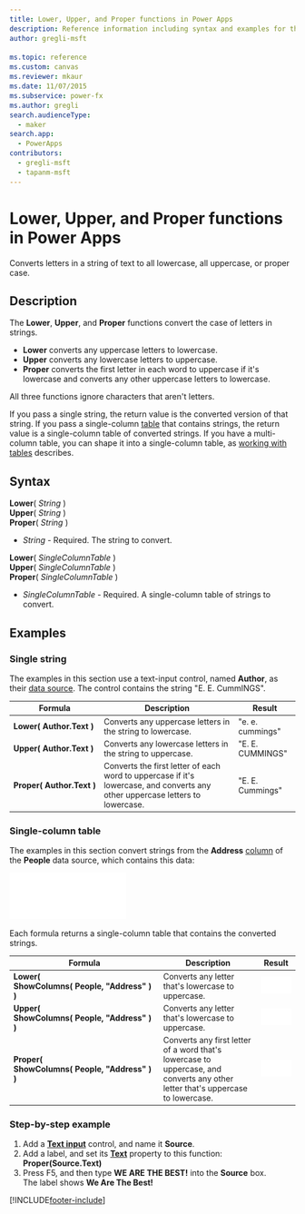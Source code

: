 ```yaml
---
title: Lower, Upper, and Proper functions in Power Apps
description: Reference information including syntax and examples for the Lower, Upper, and Proper functions in Power Apps.
author: gregli-msft

ms.topic: reference
ms.custom: canvas
ms.reviewer: mkaur
ms.date: 11/07/2015
ms.subservice: power-fx
ms.author: gregli
search.audienceType:
  - maker
search.app:
  - PowerApps
contributors:
  - gregli-msft
  - tapanm-msft
---
```


# Lower, Upper, and Proper functions in Power Apps

Converts letters in a string of text to all lowercase, all uppercase, or proper case.

## Description

The **Lower**, **Upper**, and **Proper** functions convert the case of letters in strings.

- **Lower** converts any uppercase letters to lowercase.
- **Upper** converts any lowercase letters to uppercase.
- **Proper** converts the first letter in each word to uppercase if it's lowercase and converts any other uppercase letters to lowercase.

All three functions ignore characters that aren't letters.

If you pass a single string, the return value is the converted version of that string. If you pass a single-column [table](/power-apps/maker/canvas-apps/working-with-tables) that contains strings, the return value is a single-column table of converted strings. If you have a multi-column table, you can shape it into a single-column table, as [working with tables](/power-apps/maker/canvas-apps/working-with-tables) describes.

## Syntax

**Lower**( _String_ )<br>**Upper**( _String_ )<br>**Proper**( _String_ )

- _String_ - Required. The string to convert.

**Lower**( _SingleColumnTable_ )<br>**Upper**( _SingleColumnTable_ )<br>**Proper**( _SingleColumnTable_ )

- _SingleColumnTable_ - Required. A single-column table of strings to convert.

## Examples

### Single string

The examples in this section use a text-input control, named **Author**, as their [data source](/power-apps/maker/canvas-apps/working-with-data-sources). The control contains the string "E. E. CummINGS".

| Formula                             | Description                                                                                                                   | Result           |
| ----------------------------------- | ----------------------------------------------------------------------------------------------------------------------------- | ---------------- |
| **Lower(&nbsp;Author.Text&nbsp;)**  | Converts any uppercase letters in the string to lowercase.                                                                    | "e. e. cummings" |
| **Upper(&nbsp;Author.Text&nbsp;)**  | Converts any lowercase letters in the string to uppercase.                                                                    | "E. E. CUMMINGS" |
| **Proper(&nbsp;Author.Text&nbsp;)** | Converts the first letter of each word to uppercase if it's lowercase, and converts any other uppercase letters to lowercase. | "E. E. Cummings" |

### Single-column table

The examples in this section convert strings from the **Address** [column](/power-apps/maker/canvas-apps/working-with-tables#columns) of the **People** data source, which contains this data:

![Table example.](media/function-lower-upper-proper/people-table.png)

Each formula returns a single-column table that contains the converted strings.

| Formula                                                       | Description                                                                                                                     | Result                                                                |
| ------------------------------------------------------------- | ------------------------------------------------------------------------------------------------------------------------------- | --------------------------------------------------------------------- |
| **Lower( ShowColumns(&nbsp;People,&nbsp;"Address"&nbsp;) )**  | Converts any letter that's lowercase to uppercase.                                                                              | ![Lower.](media/function-lower-upper-proper/people-table-lower.png)   |
| **Upper( ShowColumns(&nbsp;People,&nbsp;"Address"&nbsp;) )**  | Converts any letter that's lowercase to uppercase.                                                                              | ![Upper.](media/function-lower-upper-proper/people-table-upper.png)   |
| **Proper( ShowColumns(&nbsp;People,&nbsp;"Address"&nbsp;) )** | Converts any first letter of a word that's lowercase to uppercase, and converts any other letter that's uppercase to lowercase. | ![Proper.](media/function-lower-upper-proper/people-table-proper.png) |

### Step-by-step example

1. Add a **[Text input](/power-apps/maker/canvas-apps/controls/control-text-input)** control, and name it **Source**.
2. Add a label, and set its **[Text](/power-apps/maker/canvas-apps/controls/properties-core)** property to this function:<br>**Proper(Source.Text)**
3. Press F5, and then type **WE ARE THE BEST!** into the **Source** box.<br>The label shows **We Are The Best!**

[!INCLUDE[footer-include](../../includes/footer-banner.md)]
